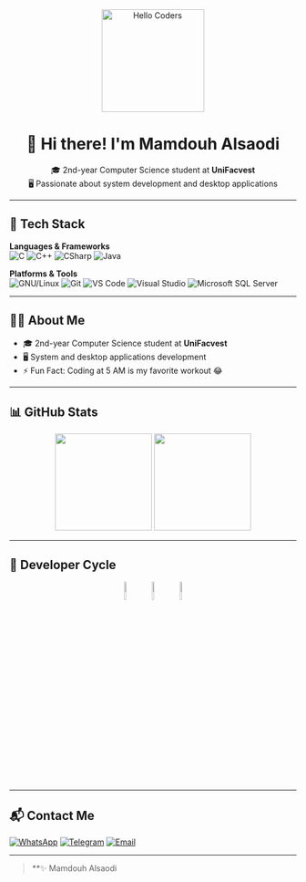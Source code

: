 <div align="center">

<img src="https://github.com/SP-XD/SP-XD/blob/main/images/hellocoders_rounded.gif?raw=true" alt="Hello Coders" width="180"/>  

# 👋 Hi there! I'm Mamdouh Alsaodi  
🎓 2nd-year Computer Science student at **UniFacvest**  
🖥️ Passionate about system development and desktop applications  

</div>

---

## 🚀 Tech Stack

**Languages & Frameworks**  
![C](https://img.shields.io/badge/C-00599C?style=for-the-badge&logo=c&logoColor=white)
![C++](https://img.shields.io/badge/C++-00599C?style=for-the-badge&logo=c%2B%2B&logoColor=white)
![CSharp](https://img.shields.io/badge/C%23-239120?style=for-the-badge&logo=c-sharp&logoColor=white)
![Java](https://img.shields.io/badge/Java-ED8B00?style=for-the-badge&logo=java&logoColor=white)

**Platforms & Tools**  
![GNU/Linux](https://img.shields.io/badge/Linux-FCC624?style=for-the-badge&logo=linux&logoColor=black)
![Git](https://img.shields.io/badge/Git-F05032?style=for-the-badge&logo=git&logoColor=white)
![VS Code](https://img.shields.io/badge/VS_Code-0078D4?style=for-the-badge&logo=visual-studio-code&logoColor=white)
![Visual Studio](https://img.shields.io/badge/Visual_Studio-5C2D91?style=for-the-badge&logo=visual-studio&logoColor=white)
![Microsoft SQL Server](https://img.shields.io/badge/SQL_Server-CC2927?style=for-the-badge&logo=microsoft-sql-server&logoColor=white)


---

## 👨‍💻 About Me

- 🎓 2nd-year Computer Science student at **UniFacvest**
- 🖥️ System and desktop applications development
- ⚡ Fun Fact: Coding at 5 AM is my favorite workout 😂

---

## 📊 GitHub Stats

<div align="center">

<img src="https://github-readme-stats.vercel.app/api?username=MamdouhAlsaodi&show_icons=true&theme=tokyonight" height="170">
<img src="https://github-readme-stats.vercel.app/api/top-langs/?username=MamdouhAlsaodi&layout=compact&theme=tokyonight" height="170">

</div>

---

## 🔁 Developer Cycle

<div align="center">
<img src="https://raw.githubusercontent.com/Tarikul-Islam-Anik/Animated-Fluent-Emojis/master/Emojis/Smilies/Face%20with%20Spiral%20Eyes.png" width="9%"/>
<img src="https://raw.githubusercontent.com/Tarikul-Islam-Anik/Animated-Fluent-Emojis/master/Emojis/Smilies/Relieved%20Face.png" width="9%"/>
<img src="https://raw.githubusercontent.com/Tarikul-Islam-Anik/Animated-Fluent-Emojis/master/Emojis/Smilies/Astonished%20Face.png" width="9%"/>
</div>

---

## 📬 Contact Me

[![WhatsApp](https://img.shields.io/badge/WhatsApp-25D366?style=for-the-badge&logo=whatsapp&logoColor=white)](https://wa.me/5548988171123)
[![Telegram](https://img.shields.io/badge/Telegram-2CA5E0?style=for-the-badge&logo=telegram&logoColor=white)](https://t.me/5548988171123)
[![Email](https://img.shields.io/badge/Email-D14836?style=for-the-badge&logo=gmail&logoColor=white)](mamdouhalsaudi@gmail.com)


---

> **✨ Mamdouh Alsaodi 
